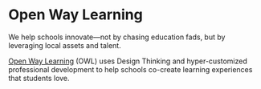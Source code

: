 # Open Way Learning 
We help schools innovate—not by chasing education fads, but by leveraging local assets and talent.

[​Open Way Learning](https://www.openwaylearning.org/) (OWL) uses Design Thinking and hyper-customized professional development to help schools co-create learning experiences that students love.
